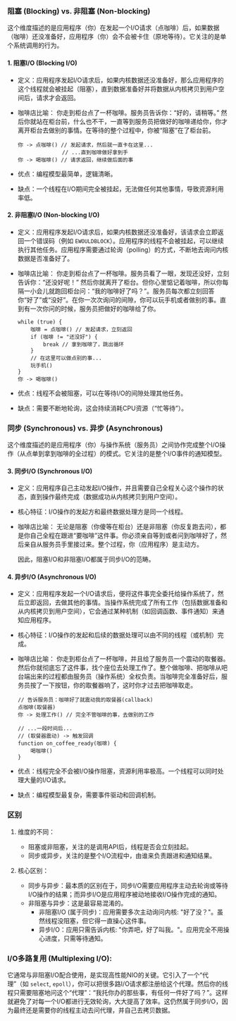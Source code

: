 
### 阻塞 (Blocking) vs. 非阻塞 (Non-blocking)

这个维度描述的是应用程序（你）在发起一个I/O请求（点咖啡）后，如果数据（咖啡）还没准备好，应用程序（你）会不会被卡住（原地等待）。它关注的是单个系统调用的行为。

#### 1. 阻塞I/O (Blocking I/O)

*   定义：应用程序发起I/O请求后，如果内核数据还没准备好，那么应用程序的这个线程就会被挂起（阻塞），直到数据准备好并将数据从内核拷贝到用户空间后，请求才会返回。
*   咖啡店比喻：
    你走到柜台点了一杯咖啡。服务员告诉你：“好的，请稍等。” 然后你就站在柜台前，什么也不干，一直等到服务员把做好的咖啡递给你，你才离开柜台去做别的事情。在等待的整个过程中，你被“阻塞”在了柜台前。

    ```
    你 -> 点咖啡() // 发起请求，然后就一直卡在这里...
                  // ...直到咖啡做好拿到手
    你 -> 喝咖啡() // 请求返回，继续做后面的事
    ```
*   优点：编程模型最简单，逻辑清晰。
*   缺点：一个线程在I/O期间完全被挂起，无法做任何其他事情，导致资源利用率低。

#### 2. 非阻塞I/O (Non-blocking I/O)

*   定义：应用程序发起I/O请求后，如果内核数据还没准备好，该请求会立即返回一个错误码（例如 `EWOULDBLOCK`）。应用程序的线程不会被挂起，可以继续执行其他任务。应用程序需要通过轮询（polling）的方式，不断地去询问内核数据是否准备好了。
*   咖啡店比喻：
    你走到柜台点了一杯咖啡。服务员看了一眼，发现还没好，立刻告诉你：“还没好呢！” 然后你就离开了柜台。但你心里惦记着咖啡，所以你每隔一小会儿就跑回柜台问：“我的咖啡好了吗？”。服务员每次都立刻回答你“好了”或“没好”。在你一次次询问的间隙，你可以玩手机或者做别的事。直到有一次你问的时候，服务员把做好的咖啡给了你。

    ```
    while (true) {
        咖啡 = 点咖啡() // 发起请求，立刻返回
        if (咖啡 != "还没好") {
            break // 拿到咖啡了，跳出循环
        }
        // 在这里可以做点别的事...
        玩手机() 
    }
    你 -> 喝咖啡()
    ```
*   优点：线程不会被阻塞，可以在等待I/O的间隙处理其他任务。
*   缺点：需要不断地轮询，这会持续消耗CPU资源（“忙等待”）。

### 同步 (Synchronous) vs. 异步 (Asynchronous)

这个维度描述的是应用程序（你）与操作系统（服务员）之间协作完成整个I/O操作（从点单到拿到咖啡的全过程）的模式。它关注的是整个I/O事件的通知模型。

#### 3. 同步I/O (Synchronous I/O)

*   定义：应用程序自己主动发起I/O操作，并且需要自己全程关心这个操作的状态，直到操作最终完成（数据成功从内核拷贝到用户空间）。
*   核心特征：I/O操作的发起方和最终数据处理方是同一个线程。
*   咖啡店比喻：
    无论是阻塞（你傻等在柜台）还是非阻塞（你反复跑去问），都是你自己全程在跟进“要咖啡”这件事。你必须亲自等到或者问到咖啡好了，然后亲自从服务员手里接过来。整个过程，你（应用程序）是主动方。

    因此，阻塞I/O和非阻塞I/O都属于同步I/O的范畴。

#### 4. 异步I/O (Asynchronous I/O)

*   定义：应用程序发起一个I/O请求后，便将这件事完全委托给操作系统了，然后立即返回，去做其他的事情。当操作系统完成了所有工作（包括数据准备和从内核拷贝到用户空间），它会通过某种机制（如回调函数、事件通知）来通知应用程序。
*   核心特征：I/O操作的发起和后续的数据处理可以由不同的线程（或机制）完成。
*   咖啡店比喻：
    你走到柜台点了一杯咖啡，并且给了服务员一个震动的取餐器。然后你就彻底忘了这件事，找个座位去处理工作了。整个做咖啡、把咖啡从吧台端出来的过程都由服务员（操作系统）全权负责。当咖啡完全准备好后，服务员按了一下按钮，你的取餐器响了，这时你才过去把咖啡取走。

    ```
    // 告诉服务员：咖啡好了就震动我的取餐器(callback)
    点咖啡(取餐器) 
    你 -> 处理工作() // 完全不管咖啡的事，去做别的工作
    
    // ...一段时间后...
    // (取餐器震动) -> 触发回调
    function on_coffee_ready(咖啡) {
        喝咖啡()
    }
    ```
*   优点：线程完全不会被I/O操作阻塞，资源利用率极高。一个线程可以同时处理大量的I/O请求。
*   缺点：编程模型最复杂，需要事件驱动和回调机制。

### 区别

1.  维度的不同：
    *   阻塞或非阻塞，关注的是调用API后，线程是否会立刻挂起。
    *   同步或异步，关注的是整个I/O流程中，由谁来负责跟进和通知结果。

2.  核心区别：
    *   同步与异步：最本质的区别在于，同步I/O需要应用程序主动去轮询或等待I/O操作的结果；而异步I/O是应用程序被动地接收I/O操作完成的通知。
    *   非阻塞与异步：这是最容易混淆的。
        *   非阻塞I/O (属于同步)：应用需要多次主动询问内核: "好了没？"。虽然线程没阻塞，但它得一直操心这件事。
        *   异步I/O：应用只需告诉内核: "你弄吧，好了叫我。"。应用完全不用操心进度，只需等待通知。


### I/O多路复用 (Multiplexing I/O):

它通常与非阻塞I/O配合使用，是实现高性能NIO的关键。它引入了一个“代理”（如 `select`, `epoll`），你可以把很多路I/O请求都注册给这个代理。然后你的线程只需要阻塞地问这个“代理”：“我托你办的那些事，有任何一件好了吗？”。这样就避免了对每一个I/O都进行无效轮询，大大提高了效率。这仍然属于同步I/O，因为最终还是需要你的线程主动去问代理，并自己去拷贝数据。